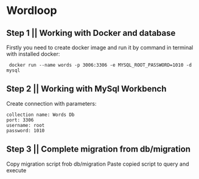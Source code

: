 # Wordloop
 
## Step 1 || Working with Docker and database
Firstly you need to create docker image and run it by command in terminal with installed docker:
```
 docker run --name words -p 3006:3306 -e MYSQL_ROOT_PASSWORD=1010 -d mysql
```

## Step 2 || Working with MySql Workbench
Create connection with parameters:
```
collection name: Words Db
port: 3306
username: root
password: 1010
```
## Step 3 || Complete migration from db/migration
Copy migration script frob db/migration
Paste copied script to query and execute








